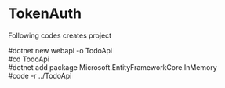 # TokenAuth
Following codes creates project <br>


#dotnet new webapi -o TodoApi<br>
#cd TodoApi<br>
#dotnet add package Microsoft.EntityFrameworkCore.InMemory<br>
#code -r ../TodoApi<br>

